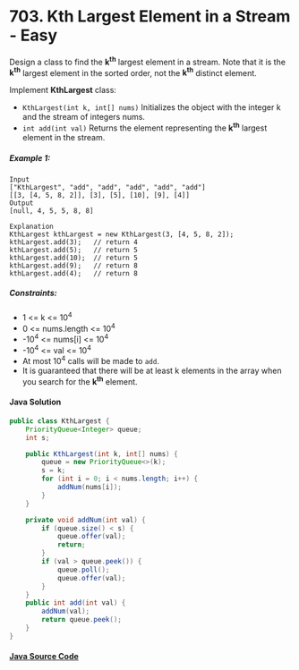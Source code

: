 # 703. Kth Largest Element in a Stream - Easy

Design a class to find the <b>k<sup>th</sup></b> largest element in a stream. Note that it is the <b>k<sup>th</sup></b> largest element in the sorted order, not the <b>k<sup>th</sup></b> distinct element.

Implement <b>KthLargest</b> class:

- ```KthLargest(int k, int[] nums)``` Initializes the object with the integer k and the stream of integers nums.
- ```int add(int val)``` Returns the element representing the <b>k<sup>th</sup></b> largest element in the stream.
 

##### Example 1:

```
Input
["KthLargest", "add", "add", "add", "add", "add"]
[[3, [4, 5, 8, 2]], [3], [5], [10], [9], [4]]
Output
[null, 4, 5, 5, 8, 8]

Explanation
KthLargest kthLargest = new KthLargest(3, [4, 5, 8, 2]);
kthLargest.add(3);   // return 4
kthLargest.add(5);   // return 5
kthLargest.add(10);  // return 5
kthLargest.add(9);   // return 8
kthLargest.add(4);   // return 8
```
 

##### Constraints:

- 1 <= k <= 10<sup>4</sup>
- 0 <= nums.length <= 10<sup>4</sup>
- -10<sup>4</sup> <= nums[i] <= 10<sup>4</sup>
- -10<sup>4</sup> <= val <= 10<sup>4</sup>
- At most 10<sup>4</sup> calls will be made to ```add```.
- It is guaranteed that there will be at least k elements in the array when you search for the <b>k<sup>th</sup></b> element.

#### Java Solution
```java
public class KthLargest {
    PriorityQueue<Integer> queue;
    int s;

    public KthLargest(int k, int[] nums) {
        queue = new PriorityQueue<>(k);
        s = k;
        for (int i = 0; i < nums.length; i++) {
            addNum(nums[i]);
        }
    }

    private void addNum(int val) {
        if (queue.size() < s) {
            queue.offer(val);
            return;
        }
        if (val > queue.peek()) {
            queue.poll();
            queue.offer(val);
        }
    }
    public int add(int val) {
        addNum(val);
        return queue.peek();
    }
}
```

#### [Java Source Code](../../../src/main/java/com/algorithm/stacksandqueues/KthLargest.java)